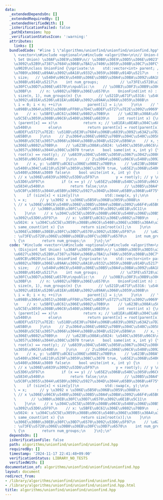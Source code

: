 ```yaml
---
data:
  _extendedDependsOn: []
  _extendedRequiredBy: []
  _extendedVerifiedWith: []
  _isVerificationFailed: false
  _pathExtension: hpp
  _verificationStatusIcon: ':warning:'
  attributes:
    links: []
  bundledCode: "#line 1 \"algorithms/unionfind/unionfind/unionfind.hpp\"\n#include\
    \ <vector>\n#include <optional>\n#include <algorithm>\n\n// Union-Find (Disjoint\
    \ Set Union) \u30AF\u30E9\u30B9\n// \u30B0\u30E9\u30D5\u306E\u9023\u7D50\u6027\
    \u3092\u52B9\u7387\u7684\u306B\u7BA1\u7406\u3059\u308B\u30C7\u30FC\u30BF\u69CB\
    \u9020\nclass UnionFind {\nprivate:\n    std::vector<int> parent; // \u5404\u9802\
    \u70B9\u306E\u89AA\u3092\u8A18\u9332\u3059\u308B\u914D\u5217\n    std::vector<int>\
    \ size;   // \u5404\u96C6\u5408\u306E\u30B5\u30A4\u30BA\u3092\u8A18\u9332\u3059\
    \u308B\u914D\u5217\n    int num_groups;          // \u73FE\u5728\u306E\u30B0\u30EB\
    \u30FC\u30D7\u306E\u6570\n\npublic:\n    // \u30B3\u30F3\u30B9\u30C8\u30E9\u30AF\
    \u30BF\n    // n: \u9802\u70B9\u306E\u6570\n    UnionFind(int n) : parent(n),\
    \ size(n, 1), num_groups(n) {\n        // \u521D\u671F\u5316: \u5404\u9802\u70B9\
    \u3092\u81EA\u5206\u81EA\u8EAB\u3092\u89AA\u3068\u3059\u308B\n        for (int\
    \ i = 0; i < n; ++i)\n            parent[i] = i;\n    }\n\n    // \u6839\u3092\
    \u898B\u3064\u3051\u308B\uFF08\u7D4C\u8DEF\u5727\u7E2E\u3092\u9069\u7528\uFF09\
    \n    // x: \u5BFE\u8C61\u306E\u9802\u70B9\n    // \u623B\u308A\u5024: x \u304C\
    \u5C5E\u3059\u308B\u96C6\u5408\u306E\u6839\n    int root(int x) {\n        if\
    \ (parent[x] == x)\n            return x; // \u81EA\u8EAB\u304C\u6839\u306E\u5834\
    \u5408\n        else\n            return parent[x] = root(parent[x]); // \u7D4C\
    \u8DEF\u5727\u7E2E: \u518D\u5E30\u7684\u306B\u6839\u3092\u63A2\u7D22\u3057\u66F4\
    \u65B0\n    }\n\n    // 2\u3064\u306E\u9802\u70B9\u304C\u540C\u3058\u96C6\u5408\
    \u306B\u5C5E\u3057\u3066\u3044\u308B\u304B\u5224\u5B9A\n    // x, y: \u5BFE\u8C61\
    \u306E\u9802\u70B9\n    // \u623B\u308A\u5024: \u540C\u3058\u96C6\u5408\u306B\u5C5E\
    \u3057\u3066\u3044\u308C\u3070 true\n    bool same(int x, int y) {\n        return\
    \ root(x) == root(y); // \u6839\u304C\u540C\u3058\u3067\u3042\u308C\u3070\u540C\
    \u3058\u96C6\u5408\n    }\n\n    // 2\u3064\u306E\u96C6\u5408\u3092\u7D71\u5408\
    \n    // x, y: \u5BFE\u8C61\u306E\u9802\u70B9\n    // \u623B\u308A\u5024: \u7D71\
    \u5408\u304C\u6210\u529F\u3059\u308C\u3070 true, \u65E2\u306B\u540C\u3058\u96C6\
    \u5408\u306A\u3089 false\n    bool unite(int x, int y) {\n        x = root(x);\
    \ // x \u306E\u6839\u3092\u53D6\u5F97\n        y = root(y); // y \u306E\u6839\u3092\
    \u53D6\u5F97\n        if (x == y) // \u65E2\u306B\u540C\u3058\u96C6\u5408\u306E\
    \u5834\u5408\n            return false;\n\n        // \u30B5\u30A4\u30BA\u304C\
    \u5C0F\u3055\u3044\u65B9\u3092\u5927\u304D\u3044\u65B9\u306B\u4F75\u5408\n   \
    \     if (size[x] < size[y])\n            std::swap(x, y);\n\n        parent[y]\
    \ = x;      // y \u3092 x \u306E\u5B50\u306B\u3059\u308B\n        size[x] += size[y];\
    \ // x \u306E\u96C6\u5408\u306E\u30B5\u30A4\u30BA\u3092\u66F4\u65B0\n        --num_groups;\
    \       // \u30B0\u30EB\u30FC\u30D7\u6570\u3092\u6E1B\u5C11\n        return true;\n\
    \    }\n\n    // x \u304C\u5C5E\u3059\u308B\u96C6\u5408\u306E\u30B5\u30A4\u30BA\
    \u3092\u53D6\u5F97\n    // x: \u5BFE\u8C61\u306E\u9802\u70B9\n    // \u623B\u308A\
    \u5024: x \u304C\u5C5E\u3059\u308B\u96C6\u5408\u306E\u30B5\u30A4\u30BA\n    int\
    \ same_count(int x) {\n        return size[root(x)];\n    }\n\n    // \u73FE\u5728\
    \u306E\u30B0\u30EB\u30FC\u30D7\u6570\u3092\u53D6\u5F97\n    // \u623B\u308A\u5024\
    : \u73FE\u5728\u306E\u30B0\u30EB\u30FC\u30D7\u6570\n    int num_groups() const\
    \ {\n        return num_groups;\n    }\n};\n"
  code: "#include <vector>\n#include <optional>\n#include <algorithm>\n\n// Union-Find\
    \ (Disjoint Set Union) \u30AF\u30E9\u30B9\n// \u30B0\u30E9\u30D5\u306E\u9023\u7D50\
    \u6027\u3092\u52B9\u7387\u7684\u306B\u7BA1\u7406\u3059\u308B\u30C7\u30FC\u30BF\
    \u69CB\u9020\nclass UnionFind {\nprivate:\n    std::vector<int> parent; // \u5404\
    \u9802\u70B9\u306E\u89AA\u3092\u8A18\u9332\u3059\u308B\u914D\u5217\n    std::vector<int>\
    \ size;   // \u5404\u96C6\u5408\u306E\u30B5\u30A4\u30BA\u3092\u8A18\u9332\u3059\
    \u308B\u914D\u5217\n    int num_groups;          // \u73FE\u5728\u306E\u30B0\u30EB\
    \u30FC\u30D7\u306E\u6570\n\npublic:\n    // \u30B3\u30F3\u30B9\u30C8\u30E9\u30AF\
    \u30BF\n    // n: \u9802\u70B9\u306E\u6570\n    UnionFind(int n) : parent(n),\
    \ size(n, 1), num_groups(n) {\n        // \u521D\u671F\u5316: \u5404\u9802\u70B9\
    \u3092\u81EA\u5206\u81EA\u8EAB\u3092\u89AA\u3068\u3059\u308B\n        for (int\
    \ i = 0; i < n; ++i)\n            parent[i] = i;\n    }\n\n    // \u6839\u3092\
    \u898B\u3064\u3051\u308B\uFF08\u7D4C\u8DEF\u5727\u7E2E\u3092\u9069\u7528\uFF09\
    \n    // x: \u5BFE\u8C61\u306E\u9802\u70B9\n    // \u623B\u308A\u5024: x \u304C\
    \u5C5E\u3059\u308B\u96C6\u5408\u306E\u6839\n    int root(int x) {\n        if\
    \ (parent[x] == x)\n            return x; // \u81EA\u8EAB\u304C\u6839\u306E\u5834\
    \u5408\n        else\n            return parent[x] = root(parent[x]); // \u7D4C\
    \u8DEF\u5727\u7E2E: \u518D\u5E30\u7684\u306B\u6839\u3092\u63A2\u7D22\u3057\u66F4\
    \u65B0\n    }\n\n    // 2\u3064\u306E\u9802\u70B9\u304C\u540C\u3058\u96C6\u5408\
    \u306B\u5C5E\u3057\u3066\u3044\u308B\u304B\u5224\u5B9A\n    // x, y: \u5BFE\u8C61\
    \u306E\u9802\u70B9\n    // \u623B\u308A\u5024: \u540C\u3058\u96C6\u5408\u306B\u5C5E\
    \u3057\u3066\u3044\u308C\u3070 true\n    bool same(int x, int y) {\n        return\
    \ root(x) == root(y); // \u6839\u304C\u540C\u3058\u3067\u3042\u308C\u3070\u540C\
    \u3058\u96C6\u5408\n    }\n\n    // 2\u3064\u306E\u96C6\u5408\u3092\u7D71\u5408\
    \n    // x, y: \u5BFE\u8C61\u306E\u9802\u70B9\n    // \u623B\u308A\u5024: \u7D71\
    \u5408\u304C\u6210\u529F\u3059\u308C\u3070 true, \u65E2\u306B\u540C\u3058\u96C6\
    \u5408\u306A\u3089 false\n    bool unite(int x, int y) {\n        x = root(x);\
    \ // x \u306E\u6839\u3092\u53D6\u5F97\n        y = root(y); // y \u306E\u6839\u3092\
    \u53D6\u5F97\n        if (x == y) // \u65E2\u306B\u540C\u3058\u96C6\u5408\u306E\
    \u5834\u5408\n            return false;\n\n        // \u30B5\u30A4\u30BA\u304C\
    \u5C0F\u3055\u3044\u65B9\u3092\u5927\u304D\u3044\u65B9\u306B\u4F75\u5408\n   \
    \     if (size[x] < size[y])\n            std::swap(x, y);\n\n        parent[y]\
    \ = x;      // y \u3092 x \u306E\u5B50\u306B\u3059\u308B\n        size[x] += size[y];\
    \ // x \u306E\u96C6\u5408\u306E\u30B5\u30A4\u30BA\u3092\u66F4\u65B0\n        --num_groups;\
    \       // \u30B0\u30EB\u30FC\u30D7\u6570\u3092\u6E1B\u5C11\n        return true;\n\
    \    }\n\n    // x \u304C\u5C5E\u3059\u308B\u96C6\u5408\u306E\u30B5\u30A4\u30BA\
    \u3092\u53D6\u5F97\n    // x: \u5BFE\u8C61\u306E\u9802\u70B9\n    // \u623B\u308A\
    \u5024: x \u304C\u5C5E\u3059\u308B\u96C6\u5408\u306E\u30B5\u30A4\u30BA\n    int\
    \ same_count(int x) {\n        return size[root(x)];\n    }\n\n    // \u73FE\u5728\
    \u306E\u30B0\u30EB\u30FC\u30D7\u6570\u3092\u53D6\u5F97\n    // \u623B\u308A\u5024\
    : \u73FE\u5728\u306E\u30B0\u30EB\u30FC\u30D7\u6570\n    int num_groups() const\
    \ {\n        return num_groups;\n    }\n};\n"
  dependsOn: []
  isVerificationFile: false
  path: algorithms/unionfind/unionfind/unionfind.hpp
  requiredBy: []
  timestamp: '2024-11-17 22:41:48+09:00'
  verificationStatus: LIBRARY_NO_TESTS
  verifiedWith: []
documentation_of: algorithms/unionfind/unionfind/unionfind.hpp
layout: document
redirect_from:
- /library/algorithms/unionfind/unionfind/unionfind.hpp
- /library/algorithms/unionfind/unionfind/unionfind.hpp.html
title: algorithms/unionfind/unionfind/unionfind.hpp
---
```

